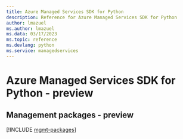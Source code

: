 ```yaml
---
title: Azure Managed Services SDK for Python
description: Reference for Azure Managed Services SDK for Python
author: lmazuel
ms.author: lmazuel
ms.data: 03/17/2023
ms.topic: reference
ms.devlang: python
ms.service: managedservices
---
```

# Azure Managed Services SDK for Python - preview

## Management packages - preview
[!INCLUDE [mgmt-packages](managed-services-mgmt-index.md)]